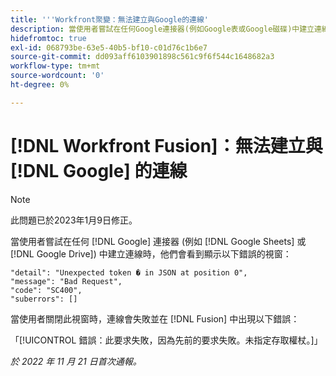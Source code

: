 ```yaml
---
title: '''Workfront聚變：無法建立與Google的連線'
description: 當使用者嘗試在任何Google連接器(例如Google表或Google磁碟)中建立連線時，不會建立連線，且使用者會看見各種錯誤訊息。
hidefromtoc: true
exl-id: 068793be-63e5-40b5-bf10-c01d76c1b6e7
source-git-commit: dd093aff6103901898c561c9f6f544c1648682a3
workflow-type: tm+mt
source-wordcount: '0'
ht-degree: 0%

---
```


# [!DNL Workfront Fusion]：無法建立與 [!DNL Google] 的連線

>[!NOTE]
>
>此問題已於2023年1月9日修正。

當使用者嘗試在任何 [!DNL Google] 連接器 (例如 [!DNL Google Sheets] 或 [!DNL Google Drive]) 中建立連線時，他們會看到顯示以下錯誤的視窗：

```
"detail": "Unexpected token � in JSON at position 0",
"message": "Bad Request",
"code": "SC400",
"suberrors": []
```

當使用者關閉此視窗時，連線會失敗並在 [!DNL Fusion] 中出現以下錯誤：

「[!UICONTROL 錯誤：此要求失敗，因為先前的要求失敗。未指定存取權杖。]」

_於 2022 年 11 月 21 日首次通報。_
